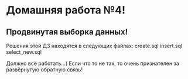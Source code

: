# Домашняя работа №4!
## Продвинутая выборка данных!
Решения этой ДЗ находятся в следующих файлах:
create.sql
insert.sql
select_new.sql

Должно всё работать...)
Если что то не так, то очень признателен за развёрнутую обратную связь!